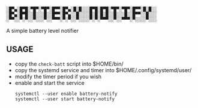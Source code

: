 ```
░█▀▄░█▀█░▀█▀░▀█▀░█▀▀░█▀▄░█░█░░░█▀█░█▀█░▀█▀░▀█▀░█▀▀░█░█░░
░█▀▄░█▀█░░█░░░█░░█▀▀░█▀▄░░█░░░░█░█░█░█░░█░░░█░░█▀▀░░█░░░
░▀▀░░▀░▀░░▀░░░▀░░▀▀▀░▀░▀░░▀░░░░▀░▀░▀▀▀░░▀░░▀▀▀░▀░░░░▀░░░
```

A simple battery level notifier

## USAGE
- copy the `check-batt` script into $HOME/bin/
- copy the systemd service and timer into $HOME/.config/systemd/user/
- modify the timer period if you wish
- enable and start the service
    ```
    systemctl --user enable battery-notify
    systemctl --user start battery-notify
    ```
